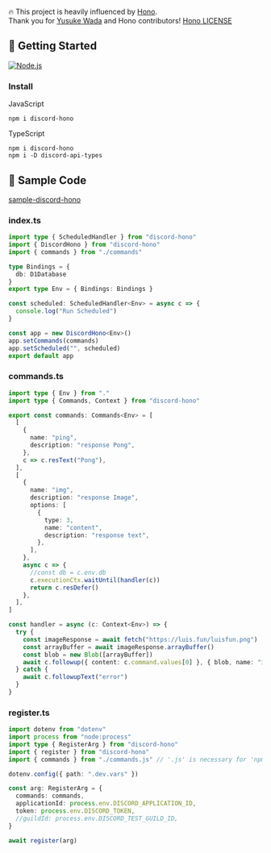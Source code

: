 🔥 This project is heavily influenced by [Hono](https://github.com/honojs/hono).  
Thank you for [Yusuke Wada](https://github.com/yusukebe) and Hono contributors! [Hono LICENSE](https://github.com/honojs/hono/blob/main/LICENSE)

## 🚀 Getting Started

[<img alt="Node.js" src="https://img.shields.io/badge/Node.js-20.x-%23339933?logo=Node.js" />](https://nodejs.org)

### Install

JavaScript

```shell
npm i discord-hono
```

TypeScript

```shell
npm i discord-hono
npm i -D discord-api-types
```

## 📑 Sample Code

[sample-discord-hono](https://github.com/LuisFun/sample-discord-hono)

### index.ts

```ts
import type { ScheduledHandler } from "discord-hono"
import { DiscordHono } from "discord-hono"
import { commands } from "./commands"

type Bindings = {
  db: D1Database
}
export type Env = { Bindings: Bindings }

const scheduled: ScheduledHandler<Env> = async c => {
  console.log("Run Scheduled")
}

const app = new DiscordHono<Env>()
app.setCommands(commands)
app.setScheduled("", scheduled)
export default app
```

### commands.ts

```ts
import type { Env } from "."
import type { Commands, Context } from "discord-hono"

export const commands: Commands<Env> = [
  [
    {
      name: "ping",
      description: "response Pong",
    },
    c => c.resText("Pong"),
  ],
  [
    {
      name: "img",
      description: "response Image",
      options: [
        {
          type: 3,
          name: "content",
          description: "response text",
        },
      ],
    },
    async c => {
      //const db = c.env.db
      c.executionCtx.waitUntil(handler(c))
      return c.resDefer()
    },
  ],
]

const handler = async (c: Context<Env>) => {
  try {
    const imageResponse = await fetch("https://luis.fun/luisfun.png")
    const arrayBuffer = await imageResponse.arrayBuffer()
    const blob = new Blob([arrayBuffer])
    await c.followup({ content: c.command.values[0] }, { blob, name: "image.png" })
  } catch {
    await c.followupText("error")
  }
}
```

### register.ts

```ts
import dotenv from "dotenv"
import process from "node:process"
import type { RegisterArg } from "discord-hono"
import { register } from "discord-hono"
import { commands } from "./commands.js" // '.js' is necessary for 'npm run register'.

dotenv.config({ path: ".dev.vars" })

const arg: RegisterArg = {
  commands: commands,
  applicationId: process.env.DISCORD_APPLICATION_ID,
  token: process.env.DISCORD_TOKEN,
  //guildId: process.env.DISCORD_TEST_GUILD_ID,
}

await register(arg)
```
